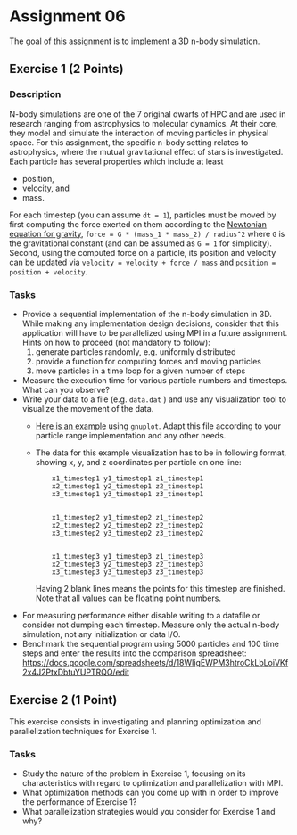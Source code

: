 # Assignment 06

The goal of this assignment is to implement a 3D n-body simulation.

## Exercise 1 (2 Points)

### Description

N-body simulations are one of the 7 original dwarfs of HPC and are used in research ranging from astrophysics to molecular dynamics. At their core, they model and simulate the interaction of moving particles in physical space. For this assignment, the specific n-body setting relates to astrophysics, where the mutual gravitational effect of stars is investigated. Each particle has several properties which include at least

- position,
- velocity, and
- mass.

For each timestep (you can assume `dt = 1`), particles must be moved by first computing the force exerted on them according to the [Newtonian equation for gravity](https://en.wikipedia.org/wiki/Newton%27s_law_of_universal_gravitation), `force = G * (mass_1 * mass_2) / radius^2` where `G` is the gravitational constant (and can be assumed as `G = 1` for simplicity). Second, using the computed force on a particle, its position and velocity can be updated via `velocity = velocity + force / mass` and `position = position + velocity`.

### Tasks

- Provide a sequential implementation of the n-body simulation in 3D. While making any implementation design decisions, consider that this application will have to be parallelized using MPI in a future assignment. Hints on how to proceed (not mandatory to follow):
    1. generate particles randomly, e.g. uniformly distributed
    2. provide a function for computing forces and moving particles
    3. move particles in a time loop for a given number of steps
- Measure the execution time for various particle numbers and timesteps. What can you observe?
- Write your data to a file (e.g. `data.dat` ) and use any visualization tool to visualize the movement of the data.
  - [Here is an example](particle.plt) using `gnuplot`. Adapt this file according to your particle range implementation and any other needs.
  - The data for this example visualization has to be in following format, showing x, y, and z coordinates per particle on one line:

    ````text
        x1_timestep1 y1_timestep1 z1_timestep1
        x2_timestep1 y2_timestep1 z2_timestep1
        x3_timestep1 y3_timestep1 z3_timestep1
    
    
        x1_timestep2 y1_timestep2 z1_timestep2
        x2_timestep2 y2_timestep2 z2_timestep2
        x3_timestep2 y3_timestep2 z3_timestep2
    
    
        x1_timestep3 y1_timestep3 z1_timestep3
        x2_timestep3 y2_timestep3 z2_timestep3
        x3_timestep3 y3_timestep3 z3_timestep3
    ````

       Having 2 blank lines means the points for this timestep are finished. Note that all values can be floating point numbers.
- For measuring performance either disable writing to a datafile or consider not dumping each timestep. Measure only the actual n-body simulation, not any initialization or data I/O.
- Benchmark the sequential program using 5000 particles and 100 time steps and enter the results into the comparison spreadsheet: https://docs.google.com/spreadsheets/d/18WIigEWPM3htroCkLbLoiVKf2x4J2PtxDbtuYUPTRQQ/edit

## Exercise 2 (1 Point)

This exercise consists in investigating and planning optimization and parallelization techniques for Exercise 1.

### Tasks

- Study the nature of the problem in Exercise 1, focusing on its characteristics with regard to optimization and parallelization with MPI.
- What optimization methods can you come up with in order to improve the performance of Exercise 1?
- What parallelization strategies would you consider for Exercise 1 and why?
